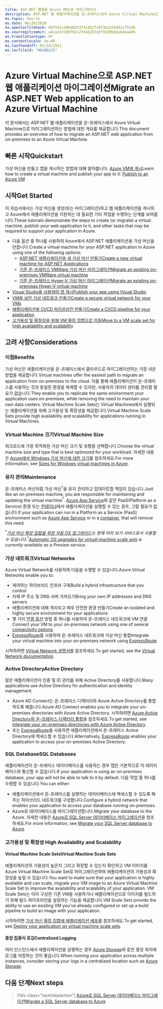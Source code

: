 ```yaml
---
title: ASP.NET 웹앱을 Azure VM으로 마이그레이션
description: ASP.NET 웹 애플리케이션을 온-프레미스에서 Azure Virtual Machine으로 마이그레이션하는 방법에 대해 알아봅니다.
ms.topic: how-to
ms.date: 06/20/2020
ms.openlocfilehash: 0bf591ce0bd02537414527c8f3ba22bd41cf51d6
ms.sourcegitcommit: a4cecb7389f02c27e412b743f9189bd2a6dea4d6
ms.translationtype: HT
ms.contentlocale: ko-KR
ms.lasthandoff: 01/14/2021
ms.locfileid: "98189215"
---
```

# <a name="migrate-an-aspnet-web-application-to-an-azure-virtual-machine"></a><span data-ttu-id="c8601-103">Azure Virtual Machine으로 ASP.NET 웹 애플리케이션 마이그레이션</span><span class="sxs-lookup"><span data-stu-id="c8601-103">Migrate an ASP.NET Web application to an Azure Virtual Machine</span></span>

<span data-ttu-id="c8601-104">이 문서에서는 ASP.NET 웹 애플리케이션을 온-프레미스에서 Azure Virtual Machine으로 마이그레이션하는 방법에 대한 개요를 제공합니다.</span><span class="sxs-lookup"><span data-stu-id="c8601-104">This document provides an overview of how to migrate an ASP.NET web application from on-premises to an Azure Virtual Machine.</span></span>

## <a name="quickstart"></a><span data-ttu-id="c8601-105">빠른 시작</span><span class="sxs-lookup"><span data-stu-id="c8601-105">Quickstart</span></span>

<span data-ttu-id="c8601-106">가상 머신을 만들고 앱을 게시하는 방법에 대해 알아봅니다. [Azure VM에 게시](https://tutorials.visualstudio.com/aspnet-vm/intro)</span><span class="sxs-lookup"><span data-stu-id="c8601-106">Learn how to create a virtual machine and publish your app to it: [Publish to an Azure VM](https://tutorials.visualstudio.com/aspnet-vm/intro)</span></span>

## <a name="get-started"></a><span data-ttu-id="c8601-107">시작</span><span class="sxs-lookup"><span data-stu-id="c8601-107">Get Started</span></span>

<span data-ttu-id="c8601-108">이 자습서에서는 가상 머신을 생성(또는 마이그레이션)하고 웹 애플리케이션을 게시하고 Azure에서 애플리케이션을 지원하는 데 필요한 기타 작업을 수행하는 단계를 보여줍니다.</span><span class="sxs-lookup"><span data-stu-id="c8601-108">These tutorials demonstrate the steps to create (or migrate) a virtual machine, publish your web application to it, and other tasks that may be required to support your application in Azure.</span></span>

- <span data-ttu-id="c8601-109">다음 옵션 중 하나를 사용하여 Azure에서 ASP.NET 애플리케이션용 가상 머신을 만듭니다.</span><span class="sxs-lookup"><span data-stu-id="c8601-109">Create a virtual machine for your ASP.NET application in Azure using one of the following options:</span></span>
  - [<span data-ttu-id="c8601-110">ASP.NET 애플리케이션용 새 가상 머신 만들기</span><span class="sxs-lookup"><span data-stu-id="c8601-110">Create a new virtual machine for ASP.NET Applications</span></span>](https://go.microsoft.com/fwlink/?linkid=863237)
  - [<span data-ttu-id="c8601-111">기존 온-프레미스 VMWare 가상 머신 마이그레이션</span><span class="sxs-lookup"><span data-stu-id="c8601-111">Migrate an existing on-premises VMWare virtual machine</span></span>](/azure/migrate/tutorial-migrate-vmware)
  - [<span data-ttu-id="c8601-112">기존 온-프레미스 Hyper-V 가상 머신 마이그레이션</span><span class="sxs-lookup"><span data-stu-id="c8601-112">Migrate an existing on-premises Hyper-V virtual machine</span></span>](/azure/migrate/tutorial-migrate-hyper-v)
- [<span data-ttu-id="c8601-113">Visual Studio를 사용하여 앱 게시</span><span class="sxs-lookup"><span data-stu-id="c8601-113">Publish your app using Visual Studio</span></span>](/azure/virtual-machines/windows/publish-web-app-from-visual-studio)
- [<span data-ttu-id="c8601-114">VM용 보안 가상 네트워크 만들기</span><span class="sxs-lookup"><span data-stu-id="c8601-114">Create a secure virtual network for your VMs</span></span>](/azure/virtual-network/virtual-network-get-started-vnet-subnet)
- [<span data-ttu-id="c8601-115">애플리케이션용 CI/CD 파이프라인 만들기</span><span class="sxs-lookup"><span data-stu-id="c8601-115">Create a CI/CD pipeline for your application</span></span>](/vsts/build-release/apps/cd/deploy-webdeploy-iis-deploygroups)
- [<span data-ttu-id="c8601-116">고가용성 및 확장성을 위해 VM 확장 집합으로 이동</span><span class="sxs-lookup"><span data-stu-id="c8601-116">Move to a VM scale set for high availability and scalability</span></span>](/azure/virtual-machine-scale-sets/virtual-machine-scale-sets-deploy-app)

## <a name="considerations"></a><span data-ttu-id="c8601-117">고려 사항</span><span class="sxs-lookup"><span data-stu-id="c8601-117">Considerations</span></span>

### <a name="benefits"></a><span data-ttu-id="c8601-118">이점</span><span class="sxs-lookup"><span data-stu-id="c8601-118">Benefits</span></span>

<span data-ttu-id="c8601-119">가상 머신은 애플리케이션을 온-프레미스에서 클라우드로 마이그레이션하는 가장 쉬운 방법을 제공합니다.</span><span class="sxs-lookup"><span data-stu-id="c8601-119">Virtual machines offer the easiest path to migrate an application from on-premises to the cloud.</span></span> <span data-ttu-id="c8601-120">이를 통해 애플리케이션이 온-프레미스를 사용하는 것과 동일한 환경을 복제할 수 있지만, 사용자의 데이터 센터를 관리할 필요가 없습니다.</span><span class="sxs-lookup"><span data-stu-id="c8601-120">They enable you to replicate the same environment your application uses on-premises, while removing the need to maintain your own data centers.</span></span> <span data-ttu-id="c8601-121">Virtual Machine Scale Sets는 Virtual Machines에서 실행되는 애플리케이션을 위해 고가용성 및 확장성을 제공합니다.</span><span class="sxs-lookup"><span data-stu-id="c8601-121">Virtual Machine Scale Sets provide high availability and scalability for applications running in Virtual Machines.</span></span>

### <a name="virtual-machine-size"></a><span data-ttu-id="c8601-122">Virtual Machine 크기</span><span class="sxs-lookup"><span data-stu-id="c8601-122">Virtual Machine Size</span></span>

<span data-ttu-id="c8601-123">워크로드에 가장 최적화된 가상 머신 크기 및 유형을 선택합니다.</span><span class="sxs-lookup"><span data-stu-id="c8601-123">Choose the virtual machine size and type that is best optimized for your workload.</span></span> <span data-ttu-id="c8601-124">자세한 내용은 [Azure에서 Windows 가상 머신에 대한 크기](/azure/virtual-machines/windows/sizes)를 참조하세요.</span><span class="sxs-lookup"><span data-stu-id="c8601-124">For more information, see [Sizes for Windows virtual machines in Azure](/azure/virtual-machines/windows/sizes).</span></span>

### <a name="maintenance"></a><span data-ttu-id="c8601-125">유지 관리</span><span class="sxs-lookup"><span data-stu-id="c8601-125">Maintenance</span></span>

<span data-ttu-id="c8601-126">온-프레미스 머신처럼 가상 머신<sup>&#42;</sup>을 유지 관리하고 업데이트할 책임이 있습니다.</span><span class="sxs-lookup"><span data-stu-id="c8601-126">Just like an on-premises machine, you are responsible for maintaining and updating the virtual machine<sup>&#42;</sup>.</span></span> <span data-ttu-id="c8601-127">[Azure App Service](/azure/app-service/)와 같은 PaaS(Platform as a Service) 환경 또는 [컨테이너](/azure/app-service/containers/)에서 애플리케이션을 실행할 수 있는 경우, 그럴 필요가 없습니다.</span><span class="sxs-lookup"><span data-stu-id="c8601-127">If your application can run in a Platform as a Service (PaaS) environment such as [Azure App Service](/azure/app-service/) or in a [container](/azure/app-service/containers/), that will remove this need.</span></span>

<span data-ttu-id="c8601-128">*<sup>&#42;</sup>[가상 머신 확장 집합을 위한 자동 OS 업그레이드](/azure/virtual-machine-scale-sets/virtual-machine-scale-sets-automatic-upgrade)는 현재 미리 보기 서비스로서 사용할 수 있습니다.*</span><span class="sxs-lookup"><span data-stu-id="c8601-128">*<sup>&#42;</sup>[Automatic OS upgrades for virtual machine scale sets](/azure/virtual-machine-scale-sets/virtual-machine-scale-sets-automatic-upgrade) is currently available as a Preview service.*</span></span>

### <a name="virtual-networks"></a><span data-ttu-id="c8601-129">가상 네트워크</span><span class="sxs-lookup"><span data-stu-id="c8601-129">Virtual Networks</span></span>

<span data-ttu-id="c8601-130">Azure Virtual Network를 사용하여 다음을 수행할 수 있습니다.</span><span class="sxs-lookup"><span data-stu-id="c8601-130">Azure Virtual Networks enable you to:</span></span>

- <span data-ttu-id="c8601-131">제어하는 하이브리드 인프라 구축</span><span class="sxs-lookup"><span data-stu-id="c8601-131">Build a hybrid infrastructure that you control</span></span>
- <span data-ttu-id="c8601-132">자체 IP 주소 및 DNS 서버 가져오기</span><span class="sxs-lookup"><span data-stu-id="c8601-132">Bring your own IP addresses and DNS servers</span></span>
- <span data-ttu-id="c8601-133">애플리케이션에 대해 격리되고 매우 안전한 환경 만들기</span><span class="sxs-lookup"><span data-stu-id="c8601-133">Create an isolated and highly secure environment for your applications</span></span>
- <span data-ttu-id="c8601-134">몇 가지 [연결 옵션](/azure/vpn-gateway/vpn-gateway-about-vpngateways#s2smulti) 방법 중 하나를 사용하여 온-프레미스 네트워크에 VM 연결</span><span class="sxs-lookup"><span data-stu-id="c8601-134">Connect your VM to your on-premises network using one of several [connectivity options](/azure/vpn-gateway/vpn-gateway-about-vpngateways#s2smulti)</span></span>
- <span data-ttu-id="c8601-135">[ExpressRoute](https://azure.microsoft.com/services/expressroute/)를 사용하여 온-프레미스 네트워크에 가상 머신 통합</span><span class="sxs-lookup"><span data-stu-id="c8601-135">Integrate your virtual machine into your on-premises network using [ExpressRoute](https://azure.microsoft.com/services/expressroute/)</span></span>

<span data-ttu-id="c8601-136">시작하려면 [Virtual Network 설명서](/azure/virtual-network/)를 참조하세요.</span><span class="sxs-lookup"><span data-stu-id="c8601-136">To get started, see the [Virtual Network documentation](/azure/virtual-network/)</span></span>

### <a name="active-directory"></a><span data-ttu-id="c8601-137">Active Directory</span><span class="sxs-lookup"><span data-stu-id="c8601-137">Active Directory</span></span>

<span data-ttu-id="c8601-138">많은 애플리케이션이 인증 및 ID 관리를 위해 Active Directory를 사용합니다.</span><span class="sxs-lookup"><span data-stu-id="c8601-138">Many applications use Active Directory for authentication and identity management.</span></span>

- <span data-ttu-id="c8601-139">Azure AD Connect는 온-프레미스 디렉터리와 Azure Active Directory를 통합하도록 해줍니다.</span><span class="sxs-lookup"><span data-stu-id="c8601-139">Azure AD Connect enables you to integrate your on-premises directories with Azure Active Directory.</span></span> <span data-ttu-id="c8601-140">시작하려면 [Azure Active Directory와 온-프레미스 디렉터리 통합](/azure/active-directory/connect/active-directory-aadconnect)을 참조하세요.</span><span class="sxs-lookup"><span data-stu-id="c8601-140">To get started, see [Integrate your on-premises directories with Azure Active Directory](/azure/active-directory/connect/active-directory-aadconnect).</span></span>
- <span data-ttu-id="c8601-141">또는 [ExpressRoute](https://azure.microsoft.com/services/expressroute/)를 사용하면 애플리케이션에서 온-프레미스 Active Directory에 액세스할 수 있습니다.</span><span class="sxs-lookup"><span data-stu-id="c8601-141">Alternatively, [ExpressRoute](https://azure.microsoft.com/services/expressroute/) enables your application to access your on-premises Active Directory.</span></span>

### <a name="sql-databases"></a><span data-ttu-id="c8601-142">SQL Database</span><span class="sxs-lookup"><span data-stu-id="c8601-142">SQL Databases</span></span>

<span data-ttu-id="c8601-143">애플리케이션이 온-프레미스 데이터베이스를 사용하는 경우 앱은 기본적으로 이 데이터베이스와 통신할 수 없습니다.</span><span class="sxs-lookup"><span data-stu-id="c8601-143">If your application is using an on-premises database, your app will not be able to talk to it by default.</span></span> <span data-ttu-id="c8601-144">다음 작업 중 하나를 수행할 수 있습니다.</span><span class="sxs-lookup"><span data-stu-id="c8601-144">You can either:</span></span>

- <span data-ttu-id="c8601-145">애플리케이션에서 온-프레미스를 실행하는 데이터베이스에 액세스할 수 있도록 해주는 하이브리드 네트워크를 구성합니다.</span><span class="sxs-lookup"><span data-stu-id="c8601-145">Configure a hybrid network that enables your application to access your database running on-premises.</span></span>
- <span data-ttu-id="c8601-146">Azure로 데이터베이스를 마이그레이션합니다.</span><span class="sxs-lookup"><span data-stu-id="c8601-146">Migrate your database to the Azure.</span></span> <span data-ttu-id="c8601-147">자세한 내용은 [Azure로 SQL Server 데이터베이스 마이그레이션](sql.md)을 참조하세요.</span><span class="sxs-lookup"><span data-stu-id="c8601-147">For more information, see [Migrate your SQL Server database to Azure](sql.md).</span></span>

### <a name="high-availability-and-scalability"></a><span data-ttu-id="c8601-148">고가용성 및 확장성 </span><span class="sxs-lookup"><span data-stu-id="c8601-148">High Availability and Scalability</span></span>

#### <a name="virtual-machine-scale-sets"></a><span data-ttu-id="c8601-149">Virtual Machine Scale Sets</span><span class="sxs-lookup"><span data-stu-id="c8601-149">Virtual Machine Scale Sets</span></span>

<span data-ttu-id="c8601-150">애플리케이션의 가용성이 높은지 그리고 확장할 수 있는지 확인하고 VM 이미지를 Azure Virtual Machine Scale Set로 마이그레이션하여 애플리케이션의 가용성과 확장성을 높일 수 있습니다.</span><span class="sxs-lookup"><span data-stu-id="c8601-150">You want to make sure that your application is highly available and can scale, migrate your VM image to an Azure Virtual Machine Scale Set to improve the availability and scalability of your application.</span></span> <span data-ttu-id="c8601-151">VM Scale Sets는 이미 구성한 기존 VM을 사용하거나 애플리케이션으로 이미지를 빌드하기 위해 빌드 파이프라인을 설정하는 기능을 제공합니다.</span><span class="sxs-lookup"><span data-stu-id="c8601-151">VM Scale Sets provide the ability to use an existing VM you've already configured or set up a build pipeline to build an image with your application.</span></span>

<span data-ttu-id="c8601-152">시작하려면 [가상 머신 확장 집합에 애플리케이션 배포](/azure/virtual-machine-scale-sets/virtual-machine-scale-sets-deploy-app)를 참조하세요.</span><span class="sxs-lookup"><span data-stu-id="c8601-152">To get started, see [Deploy your application on virtual machine scale sets](/azure/virtual-machine-scale-sets/virtual-machine-scale-sets-deploy-app).</span></span>

#### <a name="centralized-logging"></a><span data-ttu-id="c8601-153">중앙 집중식 로깅</span><span class="sxs-lookup"><span data-stu-id="c8601-153">Centralized Logging</span></span>

<span data-ttu-id="c8601-154">여러 인스턴스에서 애플리케이션을 실행하는 경우 [Azure Storage](/azure/storage/)와 같은 중앙 위치에 로그를 저장하는 것이 좋습니다.</span><span class="sxs-lookup"><span data-stu-id="c8601-154">When running your application across multiple instances, consider storing your logs in a centralized location such as [Azure Storage](/azure/storage/).</span></span>

## <a name="next-steps"></a><span data-ttu-id="c8601-155">다음 단계</span><span class="sxs-lookup"><span data-stu-id="c8601-155">Next steps</span></span>

> [!div class="nextstepaction"]
> [<span data-ttu-id="c8601-156">Azure로 SQL Server 데이터베이스 마이그레이션</span><span class="sxs-lookup"><span data-stu-id="c8601-156">Migrate a SQL Server database to Azure</span></span>](sql.md)
